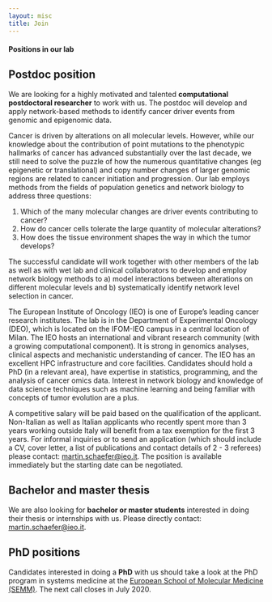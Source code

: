 ```yaml
---
layout: misc
title: Join
---
```

#### Positions in our lab

## Postdoc position

We are looking for a highly motivated and talented **computational postdoctoral researcher** to work with us. The postdoc will develop and apply network-based methods to identify cancer driver events from genomic and epigenomic data.

Cancer is driven by alterations on all molecular levels. However, while our knowledge about the contribution of point mutations to the phenotypic hallmarks of cancer has advanced substantially over the last decade, we still need to solve the puzzle of how the numerous quantitative changes (eg epigenetic or translational) and copy number changes of larger genomic regions are related to cancer initiation and progression. Our lab employs methods from the fields of population genetics and network biology to address three questions:

1. Which of the many molecular changes are driver events contributing to cancer?
2. How do cancer cells tolerate the large quantity of molecular alterations?
3. How does the tissue environment shapes the way in which the tumor develops?

The successful candidate will work together with other members of the lab as well as with wet lab and clinical collaborators to develop and employ network biology methods to a) model interactions between alterations on different molecular levels and b) systematically identify network level selection in cancer.

The European Institute of Oncology (IEO) is one of Europe’s leading cancer research institutes. The lab is in the Department of Experimental Oncology (DEO), which is located on the IFOM-IEO campus in a central location of Milan. The IEO hosts an international and vibrant research community (with a growing computational component). It is strong in genomics analyses, clinical aspects and mechanistic understanding of cancer. The IEO has an excellent HPC infrastructure and core facilities.
Candidates should hold a PhD (in a relevant area), have expertise in statistics, programming, and the analysis of cancer omics data. Interest in network biology and knowledge of data science techniques such as machine learning and being familiar with concepts of tumor evolution are a plus. 

A competitive salary will be paid based on the qualification of the applicant. Non-Italian as well as Italian applicants who recently spent more than 3 years working outside Italy will benefit from a tax exemption for the first 3 years.
For informal inquiries or to send an application (which should include a CV, cover letter, a list of publications and contact details of 2 - 3 referees) please contact: martin.schaefer@ieo.it. The position is available immediately but the starting date can be negotiated.

## Bachelor and master thesis

We are also looking for **bachelor or master students** interested in doing their thesis or internships with us. Please directly contact: martin.schaefer@ieo.it.

## PhD positions

Candidates interested in doing a **PhD** with us should take a look at the PhD program in systems medicine at the [European School of Molecular Medicine (SEMM)](http://www.semm.it/education/prospective-students/phd-program-systems-medicine). The next call closes in July 2020.
